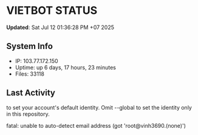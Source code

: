 # VIETBOT STATUS
**Updated**: Sat Jul 12 01:36:28 PM +07 2025

## System Info
- IP: 103.77.172.150
- Uptime: up 6 days, 17 hours, 23 minutes
- Files: 33118

## Last Activity

to set your account's default identity.
Omit --global to set the identity only in this repository.

fatal: unable to auto-detect email address (got 'root@vinh3690.(none)')
